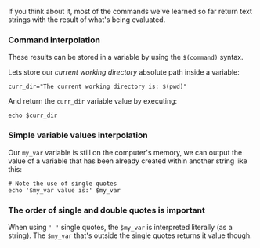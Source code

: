 If you think about it, most of the commands we've learned so far return text strings with the result of what's being evaluated.

### Command interpolation

These results can be stored in a variable by using the `$(command)` syntax.

Lets store our _current working directory_ absolute path inside a variable: 

```
curr_dir="The current working directory is: $(pwd)"
```

And return the `curr_dir` variable value by executing: 

```
echo $curr_dir
```

### Simple variable values interpolation

Our `my_var` variable is still on the computer's memory, we can output the value of a variable that has been already created within another string like this: 

```
# Note the use of single quotes
echo '$my_var value is:' $my_var
```

### The order of single and double quotes is important 

When using `' '` single quotes, the `$my_var` is interpreted literally (as a string). 
The `$my_var` that's outside the single quotes returns it value though.